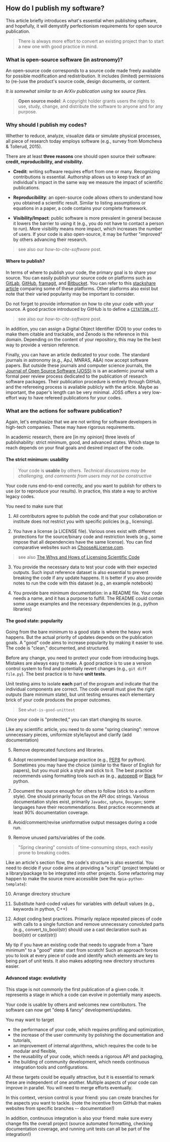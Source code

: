 ## How do I publish my software?

This article briefly introduces what's essential when publishing software, and hopefully, it will demystify perfectionism requirements for open source publication.

> There is always more effort to convert an existing project than to start a new one with good practice in mind. 

### What is **open-source** software (in astronomy)?

An open-source code corresponds to a source code made freely available for possible modification and redistribution. It includes (limited) permissions to (re-)use the product's source code, design documents, or content. 

_It is somewhat similar to an ArXiv publication using tex source files._

> **Open source model**: A copyright holder grants users the rights to use, study, change, and distribute the software to anyone and for any purpose.

### Why should I publish my codes?

Whether to reduce, analyze, visualize data or simulate physical processes, all piece of research today employs software (e.g., survey from Momcheva & Tollerud, 2015).

There are at least **three reasons** one should open source their software: **credit, reproducibility, and visibility.**

* **Credit**: writing software requires effort from one or many. Recognizing contributions is essential. Authorship allows us to keep track of an individual's impact in the same way we measure the impact of scientific publications. 

* **Reproducibility**: an open-source code allows others to understand how you obtained a scientific result. Similar to listing assumptions or equations in a paper, a code contains your complete framework.

* **Visibility/Impact**: public software is more prevalent in general because it lowers the barrier to using it (e.g., you do not have to contact a person to run). More visibility means more impact, which increases the number of users. If your code is also open-source, it may be further "improved" by others advancing their research.

> see also our _how-to-cite-software_ post.

#### Where to publish?

In terms of where to publish your code, the primary goal is to share your source. You can easily publish your source code on platforms such as [GitLab](https://gitlab.com/), [GitHub](https://github.com/), [framagit](https://framagit.org/), and [Bitbucket](https://bitbucket.org/). You can refer to this [stackshare article](https://stackshare.io/stackups/bitbucket-vs-github-vs-gitlab) comparing some of these platforms. Other platforms also exist but note that their varied popularity may be important to consider.

Do not forget to provide information on how to cite your code with your source. A good practice introduced by GitHub is to define a [`CITATION.cff`](https://citation-file-format.github.io/).

> see also our _how-to-cite-software_ post.

In addition, you can assign a Digital Object Identifier (DOI) to your codes to make them citable and trackable, and Zenodo is the reference in this domain. Depending on the content of your repository, this may be the best way to provide a version reference. 

Finally, you can have an article dedicated to your code. The standard journals in astronomy (e.g., ApJ, MNRAS, A&A) now accept software papers. But outside these journals and computer science journals, the [Journal of Open Source Software (JOSS)](https://joss.theoj.org/) is is an academic journal with a formal peer review process dedicated to the publication of research software packages. Their publication procedure is entirely through GitHub, and the refereeing process is available publicly with the article. Maybe as important, the paper's length can be very minimal. JOSS offers a very low-effort way to have refereed publications for your codes.  

### What are the actions for software publication?

Again, let's emphasize that we are not writing for software developers in high-tech companies. These may have rigorous requirements.

In academic research, there are [in my opinion] three levels of publishability: strict minimum, good, and advanced states. Which stage to reach depends on your final goals and desired impact of the code.

#### The strict minimum: usability

> Your code is **usable** by others. _Technical discussions may be challenging, and comments from users may not be constructive_

Your code runs end-to-end correctly, and you want to publish for others to use (or to reproduce your results).
In practice, this state a way to archive legacy codes. 

You need to make sure that

1. All contributors agree to publish the code and that your collaboration or institute does not restrict you with specific policies (e.g., licensing).

2. You have a license (a LICENSE file). Various ones exist with different protections for the source/binary code and restriction levels (e.g., some impose that all dependencies have the same license). You can find comparative websites such as [ChooseALicense.com](https://choosealicense.com/licenses/).
> see also [The Whys and Hows of Licensing Scientific Code](https://www.astrobetter.com/blog/2014/03/10/the-whys-and-hows-of-licensing-scientific-code/)

3. You provide the necessary data to test your code with their expected outputs. Such input reference dataset is also essential to prevent breaking the code if any update happens. It is better if you also provide notes to run the code with this dataset (e.g., an example notebook)

4. You provide bare minimum documentation: in a README file. Your code needs a name, and it has a purpose to fulfill. The README could contain some usage examples and the necessary dependencies (e.g., python libraries)

#### The good state: popularity

Going from the bare minimum to a good state is where the heavy work happens. But the actual priority of updates depends on the publication goals. A "good" code aims to increase popularity by making it easier to use. The code is "clean," documented, and structured.

Before any change, you need to protect your code from introducing bugs. Mistakes are always easy to make. A good practice is to use a version control system to find and potentially revert changes (e.g., `git diff file.py`). The best practice is to have **unit tests**. 

Unit testing aims to isolate **each** part of the program and indicate that the individual components are correct. The code overall must give the right outputs (bare minimum state), but unit testing ensures each elementary brick of your code produces the proper outcomes.

> See `what-is-good-unittest` 

Once your code is "protected," you can start changing its source.  

Like any scientific article, you need to do some "spring cleaning": remove unnecessary pieces, uniformize style/layout and clarify (add documentation)

5. Remove deprecated functions and libraries. 

6. Adopt recommended language practice (e.g., [PEP8](https://www.python.org/dev/peps/pep-0008/) for python). Sometimes you may have the choice (similar to the flavor of English for papers), but you must pick a style and stick to it. The best practice recommends using formatting tools such as (e.g., [autopep8](https://github.com/peter-evans/autopep8) or [Black](https://github.com/psf/black) for python.

7. Document the source enough for others to follow (stick to a uniform style). One should primarily focus on the API doc strings. Various documentation styles exist, primarily `Javadoc`, `sphynx`, `Doxygen`; some languages have their recommendations. Best practice recommends at least 90% documentation coverage.

8. Avoid/comment/revise uninformative output messages during a code run.

9. Remove unused parts/variables of the code.

> "Spring cleaning" consists of time-consuming steps, each easily prone to breaking codes.

Like an article's section flow, the code's structure is also essential. You need to decide if your code aims at providing a "script" (project template) or a library/package to be integrated into other projects. Some refactoring may happen to make the source more accessible (see the `mpia-python-template`):

10. Arrange directory structure

11. Substitute hard-coded values for variables with default values (e.g., keywords in python, C++)

12. Adopt coding best practices. Primarily replace repeated pieces of code with calls to a single function and remove unnecessary convoluted parts (e.g., convert_to_bool(str) should use a cast declaration such as bool(str) or cast<bool>(str))

My tip if you have an existing code that needs to upgrade from a "bare minimum" to a "good" state: start from scratch! Such an approach forces you to look at every piece of code and identify which elements are key to being part of unit tests. It also makes adopting new directory structures easier.

#### Advanced stage: evolutivity

This stage is not commonly the first publication of a given code. It represents a stage in which a code can evolve in potentially many aspects.

Your code is usable by others and welcomes new contributors. The software can now get "deep & fancy" development/updates.

You may want to target 
* the performance of your code, which requires profiling and optimization,
* the increase of the user community by polishing the documentation and tutorials,
* an improvement of internal algorithms, which requires the code to be modular and flexible,
* the reusability of your code, which needs a rigorous  API and packaging,
* the building of community development, which needs continuous integration tools and configurations.

All these targets could be equally attractive, but it is essential to remark these are independent of one another. 
Multiple aspects of your code can improve in parallel. You will need to merge efforts eventually.

In this context, version control is your friend: you can create branches for the aspects you want to tackle. (note the incentive from GitHub that makes websites from specific branches -- documentation!)

In addition, continuous integration is also your friend: make sure every change fits the overall project (source automated formatting, checking documentation coverage, and running unit tests can all be part of the integration!)
